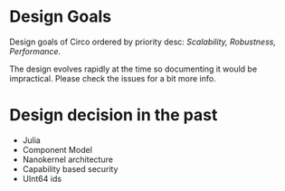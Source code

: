 # Design Goals

Design goals of Circo ordered by priority desc: *Scalability, Robustness, Performance*.

The design evolves rapidly at the time so documenting it would be impractical. Please check the issues for a bit more info.

# Design decision in the past

- Julia
- Component Model
- Nanokernel architecture
- Capability based security
- UInt64 ids